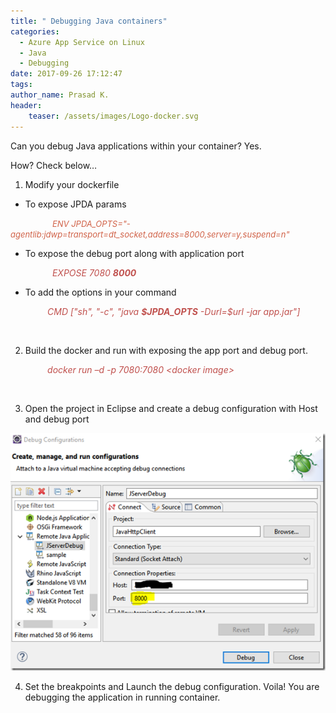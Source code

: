 ```yaml
---
title: " Debugging Java containers"
categories:
  - Azure App Service on Linux
  - Java
  - Debugging
date: 2017-09-26 17:12:47
tags:
author_name: Prasad K.
header:
    teaser: /assets/images/Logo-docker.svg
---
```


Can you debug Java applications within your container? Yes.

How? Check below…


1. Modify your dockerfile

-   To expose JPDA params

                 <font color="#d16349" size="2">*ENV JPDA\_OPTS="-agentlib:jdwp=transport=dt\_socket,address=8000,server=y,suspend=n"*</font>

-   To expose the debug port along with application port

                 *<font color="#c0504d">EXPOSE 7080 **<font>8000</font>**</font>*

-   To add the options in your command

               *<font color="#c0504d">CMD \["sh", "-c", "java **<font>\$JPDA\_OPTS</font>** -Durl=\$url -jar app.jar"\]</font>*

<font color="#c0504d">\
</font>

2. Build the docker and run with exposing the app port and debug port.</font>

               *<font color="#c0504d">docker run –d -p 7080:7080 \<docker image\></font>*

<font color="#c0504d">\
</font>

3. Open the project in Eclipse and create a debug configuration with Host and debug port

![image](/media/2017/09/image_thumb255.png "image")



4. Set the breakpoints and Launch the debug configuration. Voila! You are debugging the application in running container.
